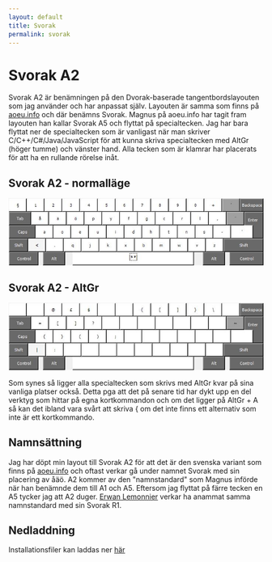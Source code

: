 ```yaml
---
layout: default
title: Svorak
permalink: svorak
---
```


# Svorak A2
Svorak A2 är benämningen på den Dvorak-baserade tangentbordslayouten som jag använder och har anpassat själv. Layouten är samma som finns på [aoeu.info](http://aoeu.info) och där benämns Svorak. Magnus på aoeu.info har tagit fram layouten han kallar Svorak A5 och flyttat på specialtecken. Jag har bara flyttat ner de specialtecken som är vanligast när man skriver C/C++/C#/Java/JavaScript för att kunna skriva specialtecken med AltGr (höger tumme) och vänster hand. Alla tecken som är klamrar har placerats för att ha en rullande rörelse inåt. 

## Svorak A2 - normalläge
![Svorak A2](Img/SvorakA2.png)

## Svorak A2 - AltGr

![Svorak A2 AltGr](/Img/SvorakA2AltGr.png)

Som synes så ligger alla specialtecken som skrivs med AltGr kvar på sina vanliga platser också. Detta pga att det på senare tid har dykt upp en del verktyg som hittar på egna kortkommandon och om det ligger på AltGr + A så kan det ibland vara svårt att skriva { om det inte finns ett alternativ som inte är ett kortkommando. 

## Namnsättning
Jag har döpt min layout till Svorak A2 för att det är den svenska variant som finns på [aoeu.info](http://aoeu.info) och oftast verkar gå under namnet Svorak med sin placering av åäö. A2 kommer av den "namnstandard" som Magnus införde när han benämnde dem till A1 och A5. Eftersom jag flyttat på färre tecken en A5 tycker jag att A2 duger. [Erwan Lemonnier](http://erwan.lemonnier.se/svorak.php) verkar ha anammat samma namnstandard med sin Svorak R1. 

## Nedladdning
Installationsfiler kan laddas ner [här](https://github.com/dahermansson/SvorakA2)